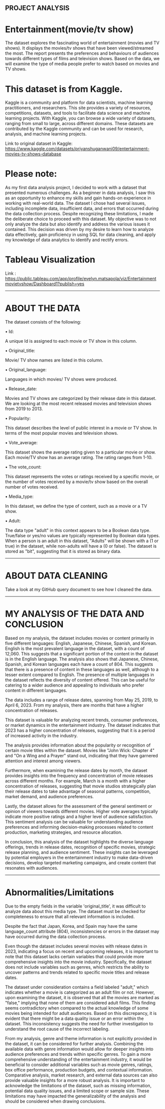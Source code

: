 ## PROJECT ANALYSIS

# Entertainment(movie/tv show)

The dataset explores the fascinating world of entertainment (movies and TV shows). It displays the movies/tv shows that have been viewed/streamed the most. 
The report presents the preferences and behaviours of audiences towards different types of films and television shows.
Based on the data, we will examine the type of media people prefer to watch based on movies and TV shows.

# This dataset is from Kaggle. 

Kaggle is a community and platform for data scientists, machine learning practitioners, and researchers. This site provides a variety of resources, competitions, datasets, and tools to facilitate data science and machine learning projects. With Kaggle, you can browse a wide variety of datasets, ranging from small to large, across different domains. These datasets are contributed by the Kaggle community and can be used for research, analysis, and machine learning projects.

Link to original dataset in Kaggle: https://www.kaggle.com/datasets/priyanshuganwani09/entertainment-movies-tv-shows-database

# Please note:

As my first data analysis project, I decided to work with a dataset that presented numerous challenges. As a beginner in data analysis, I saw this as an opportunity to enhance my skills and gain hands-on experience in working with real-world data. The dataset I chose had several issues, including incomplete data, insufficient data, and errors that occurred during the data collection process.
Despite recognizing these limitations, I made the deliberate choice to proceed with this dataset. My objective was to not only analyze the data but also identify and address the various issues it contained. This decision was driven by my desire to learn how to analyze data effectively, gain proficiency in using SQL for data cleaning, and apply my knowledge of data analytics to identify and rectify errors.



# Tableau Visualization
Link : https://public.tableau.com/app/profile/evelyn.matsapola/viz/Entertainmentmovietvshow/Dashboard1?publish=yes

-----------------------------------------------------------------------------------------------------------------------------------

# ABOUT THE DATA

The dataset consists of the following:


•	Id:

A unique Id is assigned to each movie or TV show in this column. 



• Original_title:

Movie/ TV show names are listed in this column.



• Original_language:

 Languages in which movies/ TV shows were produced.



• Release_date:

Movies and TV shows are categorized by their release date in this dataset. We are looking at the most recent released movies and television shows from 2019 to 2013.



•	Popularity:

This dataset describes the level of public interest in a movie or TV show. In terms of the most popular movies and television shows.



•	Vote_average:

This dataset shows the average rating given to a particular movie or show. Each movie/TV show has an average rating. The rating ranges from 1-10. 



•	The vote_count:

This dataset represents the votes or ratings received by a specific movie, or the number of votes received by a movie/tv show based on the overall number of votes received.



•	Media_type:

In this dataset, we define the type of content, such as a movie or a TV show.



•	Adult:

The data type "adult" in this context appears to be a Boolean data type. True/false or yes/no values are typically represented by Boolean data types. When a person is an adult in this dataset, "Adults" will be shown with a (1 or true) in the dataset, while non-adults will have a (0 or false). The dataset is stored as "bit", suggesting that it is stored as binary data.

-----------------------------------------------------------------------------------------------------------------------------------------

# ABOUT DATA CLEANING

Take a look at my GitHub query document to see how I cleaned the data.

-----------------------------------------------------------------------------------------------------------------------------------------

# MY ANALYSIS OF THE DATA AND CONCLUSION


Based on my analysis, the dataset includes movies or content primarily in five different languages: English, Japanese, Chinese, Spanish, and Korean. English is the most prevalent language in the dataset, with a count of 12,060. This suggests that a significant portion of the content in the dataset is in the English language. The analysis also shows that Japanese, Chinese, Spanish, and Korean languages each have a count of 804. This suggests that there is a presence of content in these languages as well, although to a lesser extent compared to English. The presence of multiple languages in the dataset reflects the diversity of content offered. This can be useful for catering to a wider audience and appealing to individuals who prefer content in different languages.

The data includes a range of release dates, spanning from May 25, 2019, to April 6, 2023. From my analysis, there are months that have a higher concentration of releases.

This dataset is valuable for analyzing recent trends, consumer preferences, or market dynamics in the entertainment industry. The dataset indicates that 2023 has a higher concentration of releases, suggesting that it is a period of increased activity in the industry.

The analysis provides information about the popularity or recognition of certain movie titles within the dataset. Movies like "John Wick: Chapter 4" and "On a Wing and a Prayer" stand out, indicating that they have garnered attention and interest among viewers.

Furthermore, when examining the release dates by month, the dataset provides insights into the frequency and concentration of movie releases across different months. For example, March is a month with a higher concentration of releases, suggesting that movie studios strategically plan their release dates to take advantage of seasonal patterns, competition, market demand, and audience preferences.

Lastly, the dataset allows for the assessment of the general sentiment or opinion of viewers towards different movies. Higher vote averages typically indicate more positive ratings and a higher level of audience satisfaction. This sentiment analysis can be valuable for understanding audience preferences and informing decision-making processes related to content production, marketing strategies, and resource allocation.

In conclusion, this analysis of the dataset highlights the diverse language offerings, trends in release dates, recognition of specific movies, strategic release planning, and audience sentiment. These insights can be leveraged by potential employers in the entertainment industry to make data-driven decisions, develop targeted marketing campaigns, and create content that resonates with audiences.


------------------------------------------------------------------------------------------------------------------------------------------

# Abnormalities/Limitations

Due to the empty fields in the variable 'original_title', it was difficult to analyze data about this media type. The dataset must be checked for completeness to ensure that all relevant information is included.

Despite the fact that Japan, Korea, and Spain may have the same language_count attribute (804), inconsistencies or errors in the dataset may have occurred during the data collection process.

Even though the dataset includes several movies with release dates in 2023, indicating a focus on recent and upcoming releases, it is important to note that this dataset lacks certain variables that could provide more comprehensive insights into the movie industry. Specifically, the dataset does not include variables such as genres, which restricts the ability to uncover patterns and trends related to specific movie titles and release dates.

The dataset under consideration contains a field labeled "adult," which indicates whether a movie is categorized as an adult film or not. However, upon examining the dataset, it is observed that all the movies are marked as "false," implying that none of them are considered adult films. This finding seems contradictory when compared to the actual knowledge of some movies being intended for adult audiences.
Based on this discrepancy, it is evident that there might be a data quality issue or an error within the dataset. This inconsistency suggests the need for further investigation to understand the root cause of the incorrect labeling.

From my analysis, genre and theme information is not explicitly provided in the dataset, it can be considered for further analysis. Combining the available data with genre information would allow for deeper insights into audience preferences and trends within specific genres.
To gain a more comprehensive understanding of the entertainment industry, it would be beneficial to consider additional variables such as movie genres, ratings, box office performance, production budgets, and contextual information. Comparative analysis, market research, and external data sources can also provide valuable insights for a more robust analysis.
It is important to acknowledge the limitations of the dataset, such as missing information, potential data quality issues, and a limited scope or sample size. These limitations may have impacted the generalizability of the analysis and should be considered when drawing conclusions.




